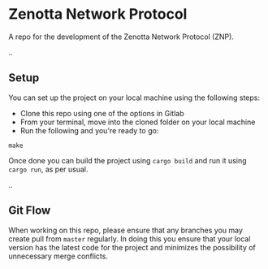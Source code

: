 # Zenotta Network Protocol

A repo for the development of the Zenotta Network Protocol (ZNP).

..

## Setup

You can set up the project on your local machine using the following steps:

- Clone this repo using one of the options in Gitlab
- From your terminal, move into the cloned folder on your local machine
- Run the following and you're ready to go:

```
make
```

Once done you can build the project using `cargo build` and run it using `cargo run`, as per usual.

..

## Git Flow

When working on this repo, please ensure that any branches you may create pull from `master` regularly. In doing this you 
ensure that your local version has the latest code for the project and minimizes the possibility of unnecessary merge 
conflicts.